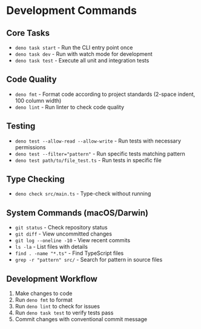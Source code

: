 # Development Commands

## Core Tasks
- `deno task start` - Run the CLI entry point once
- `deno task dev` - Run with watch mode for development
- `deno task test` - Execute all unit and integration tests

## Code Quality
- `deno fmt` - Format code according to project standards (2-space indent, 100 column width)
- `deno lint` - Run linter to check code quality

## Testing
- `deno test --allow-read --allow-write` - Run tests with necessary permissions
- `deno test --filter="pattern"` - Run specific tests matching pattern
- `deno test path/to/file_test.ts` - Run tests in specific file

## Type Checking
- `deno check src/main.ts` - Type-check without running

## System Commands (macOS/Darwin)
- `git status` - Check repository status
- `git diff` - View uncommitted changes
- `git log --oneline -10` - View recent commits
- `ls -la` - List files with details
- `find . -name "*.ts"` - Find TypeScript files
- `grep -r "pattern" src/` - Search for pattern in source files

## Development Workflow
1. Make changes to code
2. Run `deno fmt` to format
3. Run `deno lint` to check for issues
4. Run `deno task test` to verify tests pass
5. Commit changes with conventional commit message